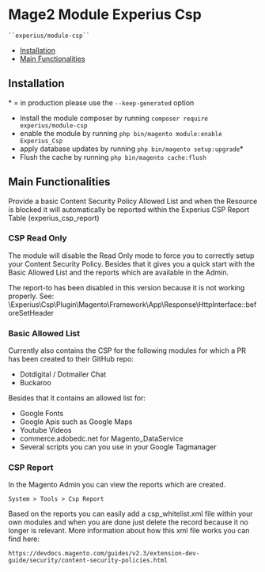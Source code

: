 # Mage2 Module Experius Csp

    ``experius/module-csp``

 - [Installation](#markdown-header-installation)
 - [Main Functionalities](#markdown-header-main-functionalities)

## Installation
\* = in production please use the `--keep-generated` option

 - Install the module composer by running `composer require experius/module-csp`
 - enable the module by running `php bin/magento module:enable Experius_Csp`
 - apply database updates by running `php bin/magento setup:upgrade`\*
 - Flush the cache by running `php bin/magento cache:flush`


## Main Functionalities

Provide a basic Content Security Policy Allowed List and when the Resource is blocked it will automatically be reported within the Experius CSP Report Table (experius_csp_report)

### CSP Read Only
The module will disable the Read Only mode to force you to correctly setup your Content Security Policy.
Besides that it gives you a quick start with the Basic Allowed List and the reports which are available in the Admin.

The report-to has been disabled in this version because it is not working properly.
See: \Experius\Csp\Plugin\Magento\Framework\App\Response\HttpInterface::beforeSetHeader

### Basic Allowed List
Currently also contains the CSP for the following modules for which a PR has been created to their GitHub repo:

 - Dotdigital / Dotmailer Chat
 - Buckaroo

Besides that it contains an allowed list for:

 - Google Fonts
 - Google Apis such as Google Maps
 - Youtube Videos
 - commerce.adobedc.net for Magento_DataService
 - Several scripts you can you use in your Google Tagmanager

### CSP Report
In the Magento Admin you can view the reports which are created.

    System > Tools > Csp Report
    
   
Based on the reports you can easily add a csp_whitelist.xml file within your own modules and when you are done just delete the record because it no longer is relevant.
More information about how this xml file works you can find here:

    https://devdocs.magento.com/guides/v2.3/extension-dev-guide/security/content-security-policies.html


